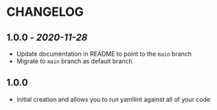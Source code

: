 # CHANGELOG

## 1.0.0 - *2020-11-28*

- Update documentation in README to point to the `main` branch
- Migrate to `main` branch as default branch

## 1.0.0

- Initial creation and allows you to run yamllint against all of your code

